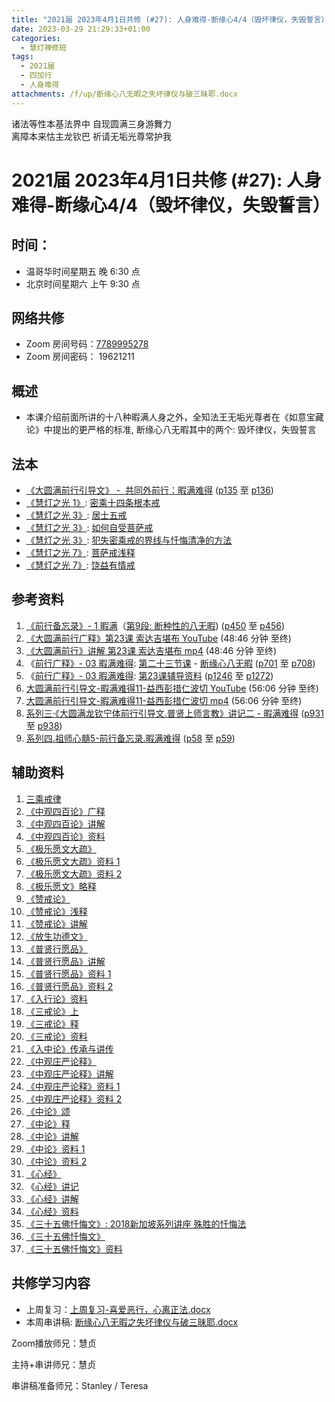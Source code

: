 ```yaml
---
title: "2021届 2023年4月1日共修 (#27): 人身难得-断缘心4/4（毁坏律仪，失毁誓言）"
date: 2023-03-29 21:29:33+01:00
categories:
  - 慧灯禅修班
tags:
  - 2021届
  - 四加行
  - 人身难得
attachments: /f/up/断缘心八无暇之失坏律仪与破三昧耶.docx
---
```

<!--StartFragment-->

诸法等性本基法界中 自现圆满三身游舞力\
离障本来怙主龙钦巴 祈请无垢光尊常护我

# 2021届 2023年4月1日共修 (#27): 人身难得-断缘心4/4（毁坏律仪，失毁誓言）

## 时间：

* 温哥华时间星期五 晚 6:30 点
* 北京时间星期六 上午 9:30 点

## 网络共修

* Zoom 房间号码：[7789995278](https://us02web.zoom.us/j/7789995278?pwd=VjZmbWJFY2k2K0E5RVB2cTNIQmhqUT09)
* Zoom 房间密码： 19621211

## 概述

* 本课介绍前面所讲的十八种暇满人身之外，全知法王无垢光尊者在《如意宝藏论》中提出的更严格的标准, 断缘心八无暇其中的两个: 毁坏律仪，失毁誓言

## 法本

* [《](https://huidengchanxiu.net/refs/qxgs/qxgs-03xm)[大圆满前行引导文》 -  共同外前行：暇满难得](https://huidengchanxiu.net/books/dymqx/#%E4%B8%80%E6%9A%87%E6%BB%A1%E9%9A%BE%E5%BE%97) ([p135](https://huidengchanxiu.net/books/dymqx/#p135) 至 [p136](https://huidengchanxiu.net/books/dymqx/#p136))
* [《慧灯之光 1》](http://huidengchanxiu.net/refs/hdzg/01): [密乘十四条根本戒](http://huidengchanxiu.net/refs/hdzg/01#%E5%AF%86%E4%B9%98%E5%8D%81%E5%9B%9B%E6%9D%A1%E6%A0%B9%E6%9C%AC%E6%88%92)
* [《慧灯之光 3》](http://huidengchanxiu.net/refs/hdzg/03): [居士五戒](http://huidengchanxiu.net/refs/hdzg/03#%E5%B1%85%E5%A3%AB%E4%BA%94%E6%88%92)
* [《慧灯之光 3》](http://huidengchanxiu.net/refs/hdzg/03): [如何自受菩萨戒](http://huidengchanxiu.net/refs/hdzg/03/#%E5%A6%82%E4%BD%95%E8%87%AA%E5%8F%97%E8%8F%A9%E8%90%A8%E6%88%92)
* [《慧灯之光 3》](http://huidengchanxiu.net/refs/hdzg/03): [犯失密乘戒的界线与忏悔清净的方法](http://huidengchanxiu.net/refs/hdzg/03/#%E7%8A%AF%E5%A4%B1%E5%AF%86%E4%B9%98%E6%88%92%E7%9A%84%E7%95%8C%E7%BA%BF%E4%B8%8E%E5%BF%8F%E6%82%94%E6%B8%85%E5%87%80%E7%9A%84%E6%96%B9%E6%B3%95)
* [《慧灯之光 7》](http://huidengchanxiu.net/refs/hdzg/07): [菩萨戒浅释](http://huidengchanxiu.net/refs/hdzg/07/#%E8%8F%A9%E8%90%A8%E6%88%92%E6%B5%85%E9%87%8A)
* [《慧灯之光 7》](http://huidengchanxiu.net/refs/hdzg/07): [饶益有情戒](http://huidengchanxiu.net/refs/hdzg/08/#%E9%A5%B6%E7%9B%8A%E6%9C%89%E6%83%85%E6%88%92)

## 参考资料

1. [《前行备忘录》- 1 暇满](https://huidengchanxiu.net/refs/qxbwl/qxxl4-01xm)（[第9段: 断种性的八无暇](https://huidengchanxiu.net/refs/qxbwl/qxxl4-01xm/#%E6%96%AD%E7%A7%8D%E6%80%A7%E7%9A%84%E5%85%AB%E6%97%A0%E6%9A%87)) ([p450](https://huidengchanxiu.net/refs/qxbwl/qxxl4-01xm/#p450) 至 [p456](https://huidengchanxiu.net/refs/qxbwl/qxxl4-01xm/#p456))
2. [《大圆满前行广释》第23课 索达吉堪布 YouTube](https://www.youtube.com/watch?v=1BR06hgsqBE) (48:46 分钟 至终)
3. [《大圆满前行》讲解 第23课 索达吉堪布 mp4](https://s3.ca-central-1.wasabisys.com/hddata/f.huidengchanxiu.net/jmy/007-%e5%a4%a7%e5%9c%86%e6%bb%a1%e5%89%8d%e8%a1%8c%e5%b9%bf%e9%87%8a/007-%e5%89%8d%e8%a1%8c%e5%b9%bf%e9%87%8a%e8%a7%86%e9%a2%91/%e3%80%8a%e5%a4%a7%e5%9c%86%e6%bb%a1%e5%89%8d%e8%a1%8c%e3%80%8b%e8%ae%b2%e8%a7%a3%e7%ac%ac23%e8%af%be.mp4) (48:46 分钟 至终)
4. 《[前行广释》- 03 暇满难得](https://huidengchanxiu.net/refs/qxgs/qxgs-03xm): [第二十三节课](https://huidengchanxiu.net/refs/qxgs/qxgs-03xm/#%E7%AC%AC%E4%BA%8C%E5%8D%81%E4%B8%89%E8%8A%82%E8%AF%BE) - [断缘心八无暇](https://huidengchanxiu.net/refs/qxgs/qxgs-03xm/#%E4%BA%8C%E6%96%AD%E7%BC%98%E5%BF%83%E5%85%AB%E6%97%A0%E6%9A%87) ([p701](https://huidengchanxiu.net/refs/qxgs/qxgs-03xm/#p701) 至 [p708](https://huidengchanxiu.net/refs/qxgs/qxgs-03xm/#p708))
5. 《[前行广释》- 03 暇满难得](https://huidengchanxiu.net/refs/qxgs/fudao/qxgsfd-03xm): [第23课辅导资料](https://huidengchanxiu.net/refs/qxgs/fudao/qxgsfd-03xm/#%E5%89%8D%E8%A1%8C%E5%B9%BF%E9%87%8A%E7%AC%AC23%E8%AF%BE%E8%BE%85%E5%AF%BC%E8%B5%84%E6%96%99) ([p1246](https://huidengchanxiu.net/refs/qxgs/fudao/qxgsfd-03xm/#p1246) 至 [p1272](https://huidengchanxiu.net/refs/qxgs/fudao/qxgsfd-03xm/#p1272))
6. [大圆满前行引导文-暇满难得11-益西彭措仁波切 YouTube](https://www.youtube.com/watch?v=gsjaZna0YRw&list=PL7aUyQTIJqAhd5VvMC0Ll__8JInqzft2t&index=26) (56:06 分钟 至终)
7. [大圆满前行引导文-暇满难得11-益西彭措仁波切 mp4](https://s3.ca-central-1.wasabisys.com/hddata/f.huidengchanxiu.net/jmy/xmfw/s3/02/%e5%89%8d%e8%a1%8c%e5%bc%95%e5%af%bc%e6%96%87-%e6%9a%87%e6%bb%a1%e9%9a%be%e5%be%9711.mp4) (56:06 分钟 至终)
8. [系列三·《大圆满龙钦宁体前行引导文.普贤上师言教》讲记二 - 暇满难得](https://huidengchanxiu.net/refs/xmfw/s3-ydw2-xmnd) ([p931](https://huidengchanxiu.net/refs/xmfw/s3-ydw2-xmnd/#p931) 至 [p938](https://huidengchanxiu.net/refs/xmfw/s3-ydw2-xmnd/#p938))
9. [系列四.祖师心髓5-前行备忘录.暇满难得](https://huidengchanxiu.net/refs/xmfw/s4-zsxs5-qxbwl-xmnd) ([p58](https://huidengchanxiu.net/refs/xmfw/s4-zsxs5-qxbwl-xmnd/#p58) 至 [p59](https://huidengchanxiu.net/refs/xmfw/s4-zsxs5-qxbwl-xmnd/#p59))

<!--StartFragment-->

## 辅助资料

<!--EndFragment-->

1. [三乘戒律](https://fohuifayu.com/index.php/huideng-jiangtang/sancheng-jielv)
2. [《中观四百论》广释](https://mingguang.im/reading/%E4%B8%AD%E8%A7%82%E5%9B%9B%E7%99%BE%E8%AE%BA%E5%B9%BF%E9%87%8A)
3. [《中观四百论》讲解](https://mingguang.im/reading/%E4%B8%AD%E8%A7%82%E5%9B%9B%E7%99%BE%E8%AE%BA%E8%AE%B2%E8%A7%A3)
4. [《中观四百论》资料](https://www.zhihuihai.net/%E5%AD%A6%E4%BD%9B%E4%B9%8B%E5%AE%B6/%E9%AB%98%E7%BA%A7%E8%AF%BE%E7%A8%8B/%E4%B8%AD%E8%A7%82/%E4%B8%AD%E8%A7%82%E5%9B%9B%E7%99%BE%E8%AE%BA)
5. [《极乐愿文大疏》](https://mingguang.im/reading/%E6%9E%81%E4%B9%90%E6%84%BF%E6%96%87%E5%A4%A7%E7%96%8F/%E9%97%BB%E6%B3%95%E6%96%B9%E5%BC%8F)
6. [《极乐愿文大疏》资料 1](https://www.riyuebianzhao.com/%E5%88%9D%E7%BA%A7/%E5%87%80%E5%9C%9F/%E8%97%8F%E4%BC%A0%E5%87%80%E5%9C%9F%E6%B3%95)
7. [《极乐愿文大疏》资料 2](https://sites.google.com/view/zhhlib/%E5%AD%A6%E4%BD%9B%E4%B9%8B%E5%AE%B6/%E5%88%9D%E7%BA%A7%E8%AF%BE%E7%A8%8B/%E5%87%80%E5%9C%9F/%E8%97%8F%E4%BC%A0%E5%87%80%E5%9C%9F%E6%B3%95%E6%9E%81%E4%B9%90%E6%84%BF%E6%96%87%E5%A4%A7%E7%96%8F)
8. [《极乐愿文》略释](https://sites.google.com/view/zhhlib/%E6%99%BA%E6%82%B2%E5%AD%A6%E5%A0%82/%E5%BE%80%E5%B9%B4%E4%BC%A0%E6%B3%95/%E6%9E%81%E4%B9%90%E6%84%BF%E6%96%87%E7%95%A5%E9%87%8A)
9. [《赞戒论》](https://mingguang.im/reading/%E8%B5%9E%E6%88%92%E8%AE%BA)
10. [《赞戒论》浅释](https://mingguang.im/reading/%E8%B5%9E%E6%88%92%E8%AE%BA%E6%B5%85%E9%87%8A)
11. [《赞戒论》讲解](https://mingguang.im/reading/%E8%B5%9E%E6%88%92%E8%AE%BA%E8%AE%B2%E8%A7%A3)
12. [《放生功德文》](https://mingguang.im/reading/%E6%94%BE%E7%94%9F%E5%8A%9F%E5%BE%B7%E6%96%87/%E6%9C%80%E5%8F%AF%E8%B4%B5%E7%9A%84%E6%98%AF%E4%BB%80%E4%B9%88%EF%BC%9F)
13. [《普贤行愿品》](https://mingguang.im/reading/%E6%99%AE%E8%B4%A4%E8%A1%8C%E6%84%BF%E5%93%81)
14. [《普贤行愿品》讲解](https://mingguang.im/reading/%E6%99%AE%E8%B4%A4%E8%A1%8C%E6%84%BF%E5%93%81%E8%AE%B2%E8%A7%A3)
15. [《普贤行愿品》资料 1](https://www.riyuebianzhao.com/%E5%88%9D%E7%BA%A7/%E5%87%80%E5%9C%9F/%E6%99%AE%E8%B4%A4%E8%A1%8C%E6%84%BF%E5%93%81)
16. [《普贤行愿品》资料 2](https://sites.google.com/view/zhhlib/%E5%AD%A6%E4%BD%9B%E4%B9%8B%E5%AE%B6/%E5%88%9D%E7%BA%A7%E8%AF%BE%E7%A8%8B/%E5%AD%A6%E7%BB%8F/%E6%99%AE%E8%B4%A4%E8%A1%8C%E6%84%BF%E5%93%81)
17. [《入行论》资料](http://huidengchanxiu.net/refs/rxl)
18. [《三戒论》上](https://mingguang.im/reading/%E4%B8%89%E6%88%92%E8%AE%BA%E4%B8%8A)
19. [《三戒论》释](https://sites.google.com/view/zhhlib/%E5%AD%A6%E4%BD%9B%E4%B9%8B%E5%AE%B6/%E4%BA%94%E9%83%A8%E5%A4%A7%E8%AE%BA/%E6%88%92%E5%BE%8B/%E8%87%AA%E6%80%A7%E5%A4%A7%E5%9C%86%E6%BB%A1%E6%94%AF%E5%88%86%E5%86%B3%E5%AE%9A%E4%B8%89%E6%88%92%E8%AE%BA%E9%87%8A)
20. [《三戒论》资料](https://www.riyuebianzhao.com/%E9%AB%98%E7%BA%A7/%E5%BF%B5%E4%BD%9B/%E4%B8%89%E6%88%92%E8%A6%81%E8%A7%A3%E4%B8%8A) [](https://www.zhihuihai.net/学佛之家/高级课程/中观/入中论传承与传讲/01笔记入中论)
21. [《入中论》传承与讲传](https://www.zhihuihai.net/%E5%AD%A6%E4%BD%9B%E4%B9%8B%E5%AE%B6/%E9%AB%98%E7%BA%A7%E8%AF%BE%E7%A8%8B/%E4%B8%AD%E8%A7%82/%E5%85%A5%E4%B8%AD%E8%AE%BA%E4%BC%A0%E6%89%BF%E4%B8%8E%E4%BC%A0%E8%AE%B2)
22. [《中观庄严论释》](https://mingguang.im/reading/%E4%B8%AD%E8%A7%82%E5%BA%84%E4%B8%A5%E8%AE%BA%E9%87%8A)
23. [《中观庄严论释》讲解](https://mingguang.im/reading/%E4%B8%AD%E8%A7%82%E5%BA%84%E4%B8%A5%E8%AE%BA%E9%87%8A%E8%AE%B2%E8%A7%A3)
24. [《中观庄严论释》资料 1](https://www.zhihuihai.net/%E5%AD%A6%E4%BD%9B%E4%B9%8B%E5%AE%B6/%E9%AB%98%E7%BA%A7%E8%AF%BE%E7%A8%8B/%E4%B8%AD%E8%A7%82/%E4%B8%AD%E8%A7%82%E5%BA%84%E4%B8%A5%E8%AE%BA)
25. [《中观庄严论释》资料 2](https://www.riyuebianzhao.com/%E9%AB%98%E7%BA%A7/%E4%B8%AD%E8%A7%82/%E4%B8%AD%E8%A7%82%E5%BA%84%E4%B8%A5%E8%AE%BA%E9%87%8A)
26. [《中论》颂](https://mingguang.im/reading/%E4%B8%AD%E8%A7%82%E6%A0%B9%E6%9C%AC%E6%85%A7%E8%AE%BA%E9%87%8A/%E4%B8%AD%E8%A7%82%E6%A0%B9%E6%9C%AC%E6%85%A7%E8%AE%BA%E9%A2%82)
27. [《中论》释](https://mingguang.im/reading/%E4%B8%AD%E8%A7%82%E6%A0%B9%E6%9C%AC%E6%85%A7%E8%AE%BA%E9%87%8A)
28. [《中论》讲解](https://mingguang.im/reading/%E4%B8%AD%E8%A7%82%E6%A0%B9%E6%9C%AC%E6%85%A7%E8%AE%BA%E8%AE%B2%E8%A7%A3)
29. [《中论》资料 1](https://www.zhihuihai.net/%E5%AD%A6%E4%BD%9B%E4%B9%8B%E5%AE%B6/%E9%AB%98%E7%BA%A7%E8%AF%BE%E7%A8%8B/%E4%B8%AD%E8%A7%82/%E4%B8%AD%E8%A7%82%E6%A0%B9%E6%9C%AC%E6%85%A7%E8%AE%BA)
30. [《中论》资料 2](https://www.riyuebianzhao.com/%E9%AB%98%E7%BA%A7/%E4%B8%AD%E8%A7%82/%E4%B8%AD%E8%A7%82%E6%A0%B9%E6%9C%AC%E6%85%A7%E8%AE%BA)
31. [《心经》](https://fohuifayu.com/index.php/huideng-jiangtang/jingdian-jiedu/xin-jing)
32. 《[心经》讲记](https://mingguang.im/reading/%E5%BF%83%E7%BB%8F%E8%AE%B2%E8%AE%B0)
33. [《心经》讲解](https://mingguang.im/reading/%E5%BF%83%E7%BB%8F%E8%AE%B2%E8%A7%A3)
34. [《心经》资料](https://www.zhihuihai.net/%E5%AD%A6%E4%BD%9B%E4%B9%8B%E5%AE%B6/%E5%88%9D%E7%BA%A7%E8%AF%BE%E7%A8%8B/%E5%AD%A6%E7%BB%8F/%E8%88%AC%E8%8B%A5%E5%BF%83%E7%BB%8F%E9%87%8A)
35. [《三十五佛忏悔文》: 2018新加坡系列讲座 殊胜的忏悔法](https://fohuifayu.com/index.php/huideng-jiangtang/jingdian-jiedu/sanshiwufo-chanhuiwen/5234-p18026)
36. [《三十五佛忏悔文》](https://mingguang.im/reading/%E4%B8%89%E5%8D%81%E4%BA%94%E4%BD%9B%E5%BF%8F%E6%82%94%E6%96%87/%E4%B8%89%E5%8D%81%E4%BA%94%E4%BD%9B%E5%BF%8F%E6%82%94%E6%96%87)
37. [《三十五佛忏悔文》资料](https://www.zhihuihai.net/%E6%99%BA%E6%82%B2%E5%AD%A6%E5%A0%82/2020%E4%BC%A0%E6%B3%95/%E4%B8%89%E5%8D%81%E4%BA%94%E4%BD%9B%E5%BF%8F%E6%82%94%E6%96%87)

## **共修学习内容**

* 上周复习：[上周复习-喜爱恶行，心离正法.docx](/f/up/上周复习-喜爱恶行，心离正法.docx)
* 本周串讲稿: [断缘心八无暇之失坏律仪与破三昧耶.docx](/f/up/断缘心八无暇之失坏律仪与破三昧耶.docx)

Zoom播放师兄：慧贞

主持+串讲师兄：慧贞

串讲稿准备师兄：Stanley / Teresa

<!--EndFragment-->